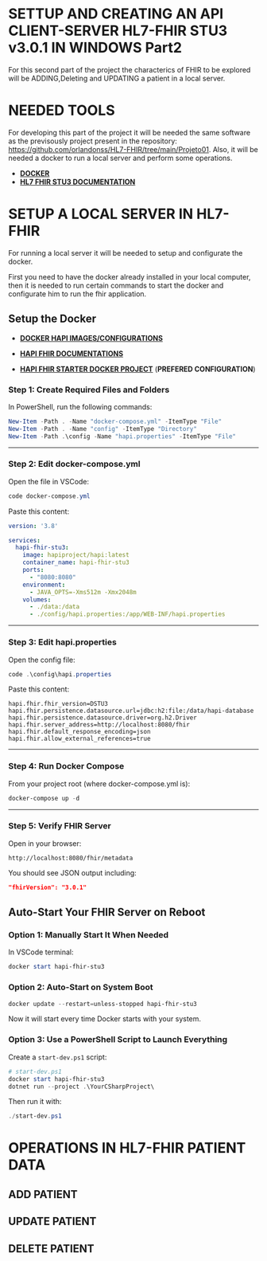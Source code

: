 # SETTUP AND CREATING AN API CLIENT-SERVER HL7-FHIR STU3 v3.0.1 IN WINDOWS Part2

For this second part of the project the characterics of FHIR to be explored will be ADDING,Deleting and UPDATING
a patient in a local server.

# NEEDED TOOLS

For developing this part of the project it will be needed the same software as the previsously project present in the
repository: https://github.com/orlandonss/HL7-FHIR/tree/main/Projeto01.
Also, it will be needed a docker to run a local server and perform some operations.

- [**DOCKER**](https://www.docker.com)
- [**HL7 FHIR  STU3 DOCUMENTATION**](https://hl7.org/fhir/STU3/)

# SETUP A LOCAL SERVER IN HL7-FHIR

For running a local server it will be needed to setup and configurate the docker.

First you need to have the docker already installed in your local computer, then it is needed to run certain commands to start the docker and configurate him  to run the fhir application.

## Setup the Docker

- [**DOCKER HAPI IMAGES/CONFIGURATIONS**](https://github.com/hapifhir/hapi-fhir-jpaserver-starter)

- [**HAPI FHIR DOCUMENTATIONS**](https://hapifhir.io/)

- [**HAPI FHIR STARTER DOCKER PROJECT**](https://hub.docker.com/r/hapiproject/hapi) (**PREFERED CONFIGURATION**)

### Step 1: Create Required Files and Folders

In PowerShell, run the following commands:

```powershell
New-Item -Path . -Name "docker-compose.yml" -ItemType "File"
New-Item -Path . -Name "config" -ItemType "Directory"
New-Item -Path .\config -Name "hapi.properties" -ItemType "File"
```

---

### Step 2: Edit docker-compose.yml

Open the file in VSCode:

```powershell
code docker-compose.yml
```

Paste this content:

```yaml
version: '3.8'

services:
  hapi-fhir-stu3:
    image: hapiproject/hapi:latest
    container_name: hapi-fhir-stu3
    ports:
      - "8080:8080"
    environment:
      - JAVA_OPTS=-Xms512m -Xmx2048m
    volumes:
      - ./data:/data
      - ./config/hapi.properties:/app/WEB-INF/hapi.properties
```

---

### Step 3: Edit hapi.properties

Open the config file:

```powershell
code .\config\hapi.properties
```

Paste this content:

```properties
hapi.fhir.fhir_version=DSTU3
hapi.fhir.persistence.datasource.url=jdbc:h2:file:/data/hapi-database
hapi.fhir.persistence.datasource.driver=org.h2.Driver
hapi.fhir.server_address=http://localhost:8080/fhir
hapi.fhir.default_response_encoding=json
hapi.fhir.allow_external_references=true
```

---

### Step 4: Run Docker Compose

From your project root (where docker-compose.yml is):

```powershell
docker-compose up -d
```

---

### Step 5: Verify FHIR Server

Open in your browser:

```
http://localhost:8080/fhir/metadata
```

You should see JSON output including:

```json
"fhirVersion": "3.0.1"
```


## Auto-Start Your FHIR Server on Reboot

### Option 1: Manually Start It When Needed

In VSCode terminal:

```powershell
docker start hapi-fhir-stu3
```


### Option 2: Auto-Start on System Boot

```powershell
docker update --restart=unless-stopped hapi-fhir-stu3
```

Now it will start every time Docker starts with your system.

### Option 3: Use a PowerShell Script to Launch Everything

Create a `start-dev.ps1` script:

```powershell
# start-dev.ps1
docker start hapi-fhir-stu3
dotnet run --project .\YourCSharpProject\
```

Then run it with:

```powershell
./start-dev.ps1
```

# OPERATIONS IN HL7-FHIR PATIENT DATA

## ADD PATIENT

## UPDATE PATIENT

## DELETE PATIENT
